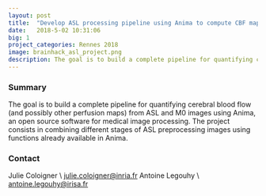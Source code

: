 ```yaml
---
layout: post
title:  "Develop ASL processing pipeline using Anima to compute CBF maps"
date:   2018-5-02 10:31:06
big: 1
project_categories: Rennes 2018
image: brainhack_asl_project.png
description: The goal is to build a complete pipeline for quantifying cerebral blood flow (and possibly other perfusion maps) from ASL and M0 images using Anima, an open source software for medical image processing. The project consists in combining different stages of ASL preprocessing images using functions already available in Anima.
---
```


### Summary
The goal is to build a complete pipeline for quantifying cerebral blood flow (and possibly other perfusion maps) from ASL and M0 images using Anima, an open source software for medical image processing. The project consists in combining different stages of ASL preprocessing images using functions already available in Anima.


### Contact
Julie Coloigner \\
[julie.coloigner@inria.fr](mailto:julie.coloigner@inria.fr)
Antoine Legouhy \\
[antoine.legouhy@irisa.fr](mailto:antoine.legouhy@irisa.fr)